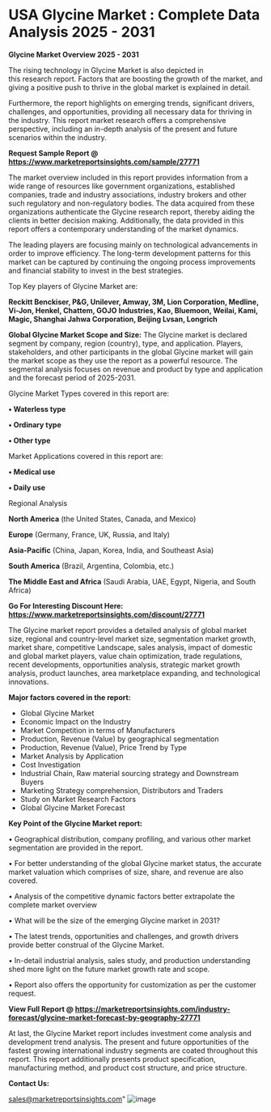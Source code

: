 # USA Glycine Market : Complete Data Analysis 2025 - 2031

<Strong> Glycine Market Overview 2025 - 2031</strong>

The rising technology in Glycine Market is also depicted in this research report. Factors that are boosting the growth of the market, and giving a positive push to thrive in the global market is explained in detail.

Furthermore, the report highlights on emerging trends, significant drivers, challenges, and opportunities, providing all necessary data for thriving in the industry. This report market research offers a comprehensive perspective, including an in-depth analysis of the present and future scenarios within the industry.

<strong>Request Sample Report @ <a href=https://www.marketreportsinsights.com/sample/27771>https://www.marketreportsinsights.com/sample/27771</a></strong>

The market overview included in this report provides information from a wide range of resources like government organizations, established companies, trade and industry associations, industry brokers and other such regulatory and non-regulatory bodies. The data acquired from these organizations authenticate the Glycine research report, thereby aiding the clients in better decision making. Additionally, the data provided in this report offers a contemporary understanding of the market dynamics.

The leading players are focusing mainly on technological advancements in order to improve efficiency. The long-term development patterns for this market can be captured by continuing the ongoing process improvements and financial stability to invest in the best strategies.

Top Key players of Glycine Market are:

<strong>Reckitt Benckiser, P&G, Unilever, Amway, 3M, Lion Corporation, Medline, Vi-Jon, Henkel, Chattem, GOJO Industries, Kao, Bluemoon, Weilai, Kami, Magic, Shanghai Jahwa Corporation, Beijing Lvsan, Longrich</strong>

<strong><b>Global Glycine Market Scope and Size:</b></strong>
The Glycine market is declared segment by company, region (country), type, and application. Players, stakeholders, and other participants in the global Glycine market will gain the market scope as they use the report as a powerful resource. The segmental analysis focuses on revenue and product by type and application and the forecast period of 2025-2031.

Glycine Market Types covered in this report are:

<strong>• Waterless type

• Ordinary type

• Other type</strong>

Market Applications covered in this report are:

<strong>• Medical use

• Daily use</strong> 

Regional Analysis

<strong>North America</strong> (the United States, Canada, and Mexico)

<strong>Europe</strong> (Germany, France, UK, Russia, and Italy)

<strong>Asia-Pacific</strong> (China, Japan, Korea, India, and Southeast Asia)

<strong>South America</strong> (Brazil, Argentina, Colombia, etc.)

<strong>The Middle East and Africa</strong> (Saudi Arabia, UAE, Egypt, Nigeria, and South Africa)

<strong>Go For Interesting Discount Here: <a href=https://www.marketreportsinsights.com/discount/27771>https://www.marketreportsinsights.com/discount/27771</a></strong>

The Glycine market report provides a detailed analysis of global market size, regional and country-level market size, segmentation market growth, market share, competitive Landscape, sales analysis, impact of domestic and global market players, value chain optimization, trade regulations, recent developments, opportunities analysis, strategic market growth analysis, product launches, area marketplace expanding, and technological innovations.

<strong><b>Major factors covered in the report:</b></strong>
<ul>
  <li>Global Glycine Market </li>
  <li>Economic Impact on the Industry</li>
  <li>Market Competition in terms of Manufacturers</li>
  <li>Production, Revenue (Value) by geographical segmentation</li>
  <li>Production, Revenue (Value), Price Trend by Type</li>
  <li>Market Analysis by Application</li>
  <li>Cost Investigation</li>
  <li>Industrial Chain, Raw material sourcing strategy and Downstream Buyers</li>
  <li>Marketing Strategy comprehension, Distributors and Traders</li>
  <li>Study on Market Research Factors</li>
  <li>Global Glycine Market Forecast</li>
</ul>

<strong><b>Key Point of the Glycine Market report:</b></strong>

• Geographical distribution, company profiling, and various other market segmentation are provided in the report.

• For better understanding of the global Glycine market status, the accurate market valuation which comprises of size, share, and revenue are also covered.

• Analysis of the competitive dynamic factors better extrapolate the complete market overview

• What will be the size of the emerging Glycine market in 2031?

• The latest trends, opportunities and challenges, and growth drivers provide better construal of the Glycine Market.

• In-detail industrial analysis, sales study, and production understanding shed more light on the future market growth rate and scope.

• Report also offers the opportunity for customization as per the customer request.

<strong><b>View Full Report @ <a href=https://marketreportsinsights.com/industry-forecast/glycine-market-forecast-by-geography-27771>https://marketreportsinsights.com/industry-forecast/glycine-market-forecast-by-geography-27771</a></b></strong>


At last, the Glycine Market report includes investment come analysis and development trend analysis. The present and future opportunities of the fastest growing international industry segments are coated throughout this report. This report additionally presents product specification, manufacturing method, and product cost structure, and price structure.

<strong>Contact Us:</strong>

sales@marketreportsinsights.com"
![image](https://github.com/user-attachments/assets/be16524c-2709-4d16-8b06-6ed8afcb977e)
